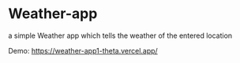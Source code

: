 # Weather-app
a simple Weather app which tells the weather of the entered location

Demo: https://weather-app1-theta.vercel.app/
